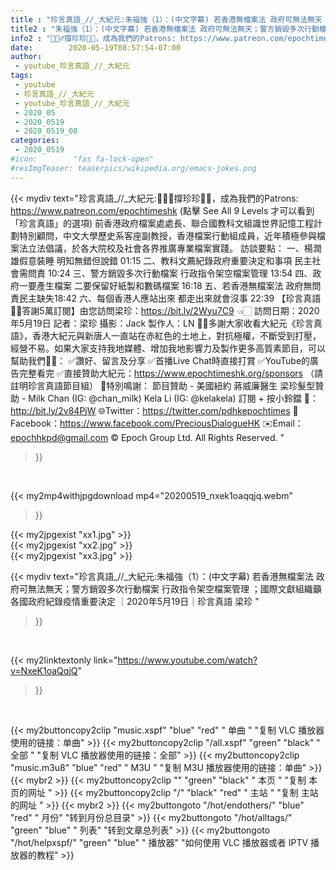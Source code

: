 ```yaml
---
title : "珍言真語_//_大紀元:朱福強（1）：(中文字幕) 若香港無檔案法 政府可無法無天；警方銷毀多次行動檔案 行政指令架空檔案管理 ；國際文獻組織籲各國政府紀錄疫情重要決定 ｜2020年5月19日｜珍言真語 梁珍 "
title2 : "朱福強（1）：(中文字幕) 若香港無檔案法 政府可無法無天；警方銷毀多次行動檔案 行政指令架空檔案管理 ；國際文獻組織籲各國政府紀錄疫情重要決定 ｜2020年5月19日｜珍言真語 梁珍 "
info2 : "🙋🏼‍♂️撐珍珍💪🏻，成為我們的Patrons: https://www.patreon.com/epochtimeshk  (點擊  See All 9 Levels  才可以看到「珍言真語」的選項)  前香港政府檔案處處長、聯合國教科文組識世界記憶工程計劃特別顧問，中文大學歷史系客座副教授，香港檔案行動組成員，近年積極參與檔案法立法倡議，於各大院校及社會各界推廣專業檔案實踐。  訪談要點： 一、楊潤雄假意裝睡  明知無錯但說錯  01:15 二、教科文薦紀錄政府重要決定和事項  民主社會需問責  10:24 三、警方銷毀多次行動檔案  行政指令架空檔案管理  13:54 四、政府一要產生檔案  二要保留好紙製和數碼檔案  16:18 五、若香港無檔案法  政府無問責民主缺失18:42 六、每個香港人應站出來  都走出來就會沒事  22:39   【珍言真語🙏🏻答謝5萬訂閱】由您訪問梁珍：https://bit.ly/2Wyu7C9 👈🏻  訪問日期：2020年5月19日 記者：梁珍 攝影：Jack 製作人：LN  🙏🏻多謝大家收看大紀元《珍言真語》，香港大紀元與新唐人一直站在赤紅色的土地上，對抗極權，不斷受到打壓，經營不易。如果大家支持我地媒體、增加我地影響力及製作更多高質素節目，可以幫助我們💪🏻： ✅讚好、留言及分享 ✅首播Live Chat時直接打賞 ✅YouTube的廣告完整看完 ✅直接贊助大紀元：https://www.epochtimeshk.org/sponsors （請註明珍言真語節目組）  💐特別鳴謝： 節目贊助 - 美國紐約 蔣威廉醫生 梁珍髮型贊助 - Milk Chan (IG: @chan_milk)   Kela Li (IG: @kelakela)  訂閱 + 按小鈴鐺 🔔：http://bit.ly/2v84PjW 🌐Twitter：https://twitter.com/pdhkepochtimes 👥Facebook：https://www.facebook.com/PreciousDialogueHK ✉️Email：epochhkpd@gmail.com  © Epoch Group Ltd. All Rights Reserved. "
date:        2020-05-19T08:57:54-07:00
author:
 - youtube_珍言真語_//_大紀元
tags:
 - youtube
 - 珍言真語_//_大紀元
 - youtube_珍言真語_//_大紀元
 - 2020_05
 - 2020_0519
 - 2020_0519_08
categories:
 - 2020_0519
#icon:        "fas fa-lock-open"
#resImgTeaser: teaserpics/wikipedia.org/emacs-jokes.png
---
```


{{< mydiv text="珍言真語_//_大紀元:🙋🏼‍♂️撐珍珍💪🏻，成為我們的Patrons: https://www.patreon.com/epochtimeshk  (點擊  See All 9 Levels  才可以看到「珍言真語」的選項)  前香港政府檔案處處長、聯合國教科文組識世界記憶工程計劃特別顧問，中文大學歷史系客座副教授，香港檔案行動組成員，近年積極參與檔案法立法倡議，於各大院校及社會各界推廣專業檔案實踐。  訪談要點： 一、楊潤雄假意裝睡  明知無錯但說錯  01:15 二、教科文薦紀錄政府重要決定和事項  民主社會需問責  10:24 三、警方銷毀多次行動檔案  行政指令架空檔案管理  13:54 四、政府一要產生檔案  二要保留好紙製和數碼檔案  16:18 五、若香港無檔案法  政府無問責民主缺失18:42 六、每個香港人應站出來  都走出來就會沒事  22:39   【珍言真語🙏🏻答謝5萬訂閱】由您訪問梁珍：https://bit.ly/2Wyu7C9 👈🏻  訪問日期：2020年5月19日 記者：梁珍 攝影：Jack 製作人：LN  🙏🏻多謝大家收看大紀元《珍言真語》，香港大紀元與新唐人一直站在赤紅色的土地上，對抗極權，不斷受到打壓，經營不易。如果大家支持我地媒體、增加我地影響力及製作更多高質素節目，可以幫助我們💪🏻： ✅讚好、留言及分享 ✅首播Live Chat時直接打賞 ✅YouTube的廣告完整看完 ✅直接贊助大紀元：https://www.epochtimeshk.org/sponsors （請註明珍言真語節目組）  💐特別鳴謝： 節目贊助 - 美國紐約 蔣威廉醫生 梁珍髮型贊助 - Milk Chan (IG: @chan_milk)   Kela Li (IG: @kelakela)  訂閱 + 按小鈴鐺 🔔：http://bit.ly/2v84PjW 🌐Twitter：https://twitter.com/pdhkepochtimes 👥Facebook：https://www.facebook.com/PreciousDialogueHK ✉️Email：epochhkpd@gmail.com  © Epoch Group Ltd. All Rights Reserved. "
>}}
<br>


{{< my2mp4withjpgdownload mp4="20200519_nxek1oaqqjq.webm"
>}}

{{< my2jpgexist "xx1.jpg" >}}<br>
{{< my2jpgexist "xx2.jpg" >}}<br>
{{< my2jpgexist "xx3.jpg" >}}<br>



{{< mydiv text="珍言真語_//_大紀元:朱福強（1）：(中文字幕) 若香港無檔案法 政府可無法無天；警方銷毀多次行動檔案 行政指令架空檔案管理 ；國際文獻組織籲各國政府紀錄疫情重要決定 ｜2020年5月19日｜珍言真語 梁珍 "
>}}
<br>

{{< my2linktextonly link="https://www.youtube.com/watch?v=NxeK1oaQqjQ"
>}}


<br>

{{< my2buttoncopy2clip "music.xspf"        "blue"   "red"    " 单曲 "  "复制 VLC 播放器使用的链接：单曲" >}} {{< my2buttoncopy2clip "/all.xspf"         "green"  "black"  " 全部 "  "复制 VLC 播放器使用的链接：全部" >}} {{< my2buttoncopy2clip "music.m3u8"        "blue"   "red"    " M3U  "    "复制 M3U 播放器使用的链接：单曲" >}} {{< mybr2 >}} {{< my2buttoncopy2clip ""                  "green"  "black"  " 本页 "    "复制 本页的网址 " >}} {{< my2buttoncopy2clip "/"                 "black"  "red"    " 主站 "    "复制 主站的网址 " >}} {{< mybr2 >}} {{< my2buttongoto      "/hot/endothers/"   "blue"   "red"    " 月份"   "转到月份总目录" >}} {{< my2buttongoto      "/hot/alltags/"     "green"  "blue"   " 列表"   "转到文章总列表" >}} {{< my2buttongoto      "/hot/helpxspf/"    "green"  "blue"   " 播放器" "如何使用 VLC 播放器或者 IPTV 播放器的教程" >}} 
